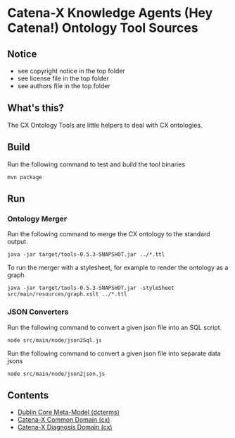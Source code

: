 # Catena-X Knowledge Agents (Hey Catena!) Ontology Tool Sources

## Notice

* see copyright notice in the top folder
* see license file in the top folder
* see authors file in the top folder

## What's this?

The CX Ontology Tools are little helpers to deal with CX ontologies.

## Build

Run the following command to test and build the tool binaries

```console
mvn package
```

## Run

### Ontology Merger

Run the following command to merge the CX ontology to the standard output.

```console
java -jar target/tools-0.5.3-SNAPSHOT.jar ../*.ttl
```

To run the merger with a stylesheet, for example to render the ontology as a graph

```console
java -jar target/tools-0.5.3-SNAPSHOT.jar -styleSheet src/main/resources/graph.xslt ../*.ttl
```

### JSON Converters

Run the following command to convert a given json file into an SQL script.

```console
node src/main/node/json2Sql.js
```

Run the following command to convert a given json file into separate data jsons

```console
node src/main/node/json2json.js
```

## Contents

- [Dublin Core Meta-Model (dcterms)](dcterms.ttl)
- [Catena-X Common Domain (cx)](cx.ttl)
- [Catena-X Diagnosis Domain (cx)](diagnosis.ttl)





